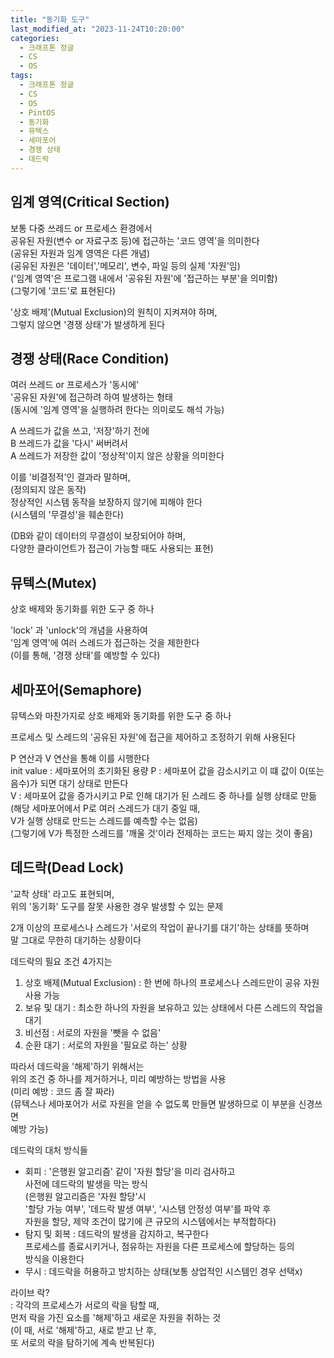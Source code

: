 ```yaml
---
title: "동기화 도구"
last_modified_at: "2023-11-24T10:20:00"
categories:
  - 크래프톤 정글
  - CS
  - OS
tags:
  - 크래프톤 정글
  - CS
  - OS
  - PintOS
  - 동기화
  - 뮤텍스
  - 세마포어
  - 경쟁 상태
  - 데드락
---
```


## 임계 영역(Critical Section)
 보통 다중 쓰레드 or 프로세스 환경에서<br>
 공유된 자원(변수 or 자료구조 등)에 접근하는 '코드 영역'을 의미한다<br>
 (공유된 자원과 임계 영역은 다른 개념)<br>
 (공유된 자원은 '데이터','메모리', 변수, 파일 등의 실제 '자원'임)<br>
 ('임계 영역'은 프로그램 내에서 '공유된 자원'에 '접근하는 부분'을 의미함)<br>
 (그렇기에 '코드'로 표현된다)<br>

 '상호 배제'(Mutual Exclusion)의 원칙이 지켜져야 하며,<br>
 그렇지 않으면 '경쟁 상태'가 발생하게 된다<br>

## 경쟁 상태(Race Condition)
 여러 쓰레드 or 프로세스가 '동시에'<br>
 '공유된 자원'에 접근하려 하여 발생하는 형태<br>
 (동시에 '임계 영역'을 실행하려 한다는 의미로도 해석 가능)<br>

 A 쓰레드가 값을 쓰고, '저장'하기 전에<br>
 B 쓰레드가 값을 '다시' 써버려서<br>
 A 쓰레드가 저장한 값이 '정상적'이지 않은 상황을 의미한다<br>

 이를 '비결정적'인 결과라 말하며,<br>
 (정의되지 않은 동작)<br>
 정상적인 시스템 동작을 보장하지 않기에 피해야 한다<br>
 (시스템의 '무결성'을 훼손한다)<br>

 (DB와 같이 데이터의 무결성이 보장되어야 하며,<br>
 다양한 클라이언트가 접근이 가능할 때도 사용되는 표현)<br>

## 뮤텍스(Mutex)
 상호 배제와 동기화를 위한 도구 중 하나<br>

 'lock' 과 'unlock'의 개념을 사용하여<br>
 '임계 영역'에 여러 스레드가 접근하는 것을 제한한다<br>
 (이를 통해, '경쟁 상태'를 예방할 수 있다)<br>
  
## 세마포어(Semaphore)
 뮤텍스와 마찬가지로 상호 배제와 동기화를 위한 도구 중 하나<br>

 프로세스 및 스레드의 '공유된 자원'에 접근을 제어하고 조정하기 위해 사용된다<br>

 P 연산과 V 연산을 통해 이를 시행한다<br>
 init value : 세마포어의 초기화된 용량
 P : 세마포어 값을 감소시키고 이 떄 값이 0(또는 음수)가 되면 대기 상태로 만든다<br>
 V : 세마포어 값을 증가시키고 P로 인해 대기가 된 스레드 중 하나를 실행 상태로 만듦<br>
 (해당 세마포어에서 P로 여러 스레드가 대기 중일 때,<br>
 V가 실행 상태로 만드는 스레드를 예측할 수는 없음)<br>
 (그렇기에 V가 특정한 스레드를 '깨울 것'이라 전제하는 코드는 짜지 않는 것이 좋음)<br>

## 데드락(Dead Lock)
 '교착 상태' 라고도 표현되며,<br>
 위의 '동기화' 도구를 잘못 사용한 경우 발생할 수 있는 문제<br>

 2개 이상의 프로세스나 스레드가 '서로의 작업이 끝나기를 대기'하는 상태를 뜻하며<br>
 말 그대로 무한히 대기하는 상황이다<br>

 데드락의 필요 조건 4가지는<br>
 1. 상호 배제(Mutual Exclusion) : 한 번에 하나의 프로세스나 스레드만이 공유 자원 사용 가능<br>
 2. 보유 및 대기 : 최소한 하나의 자원을 보유하고 있는 상태에서 다른 스레드의 작업을 대기<br>
 3. 비선점 : 서로의 자원을 '뺏을 수 없음'<br>
 4. 순환 대기 : 서로의 자원을 '필요로 하는' 상황<br>

 따라서 데드락을 '해제'하기 위해서는<br>
 위의 조건 중 하나를 제거하거나, 미리 예방하는 방법을 사용<br>
 (미리 예방 : 코드 좀 잘 짜라)<br>
 (뮤텍스나 세마포어가 서로 자원을 얻을 수 없도록 만들면 발생하므로 이 부분을 신경쓰면<br>
 예방 가능)<br>

 데드락의 대처 방식들<br>
  - 회피 : '은행원 알고리즘' 같이 '자원 할당'을 미리 검사하고<br>
           사전에 데드락의 발생을 막는 방식<br>
           (은행원 알고리즘은 '자원 할당'시 <br>
           '할당 가능 여부', '데드락 발생 여부', '시스템 안정성 여부'를 파악 후<br>
           자원을 할당, 제약 조건이 많기에 큰 규모의 시스템에서는 부적합하다)<br>
  - 탐지 및 회복 : 데드락의 발생을 감지하고, 복구한다<br>
           프로세스를 종료시키거나, 점유하는 자원을 다른 프로세스에 할당하는 등의<br>
           방식을 이용한다<br>
  - 무시 : 데드락을 허용하고 방치하는 상태(보통 상업적인 시스템인 경우 선택x)<br>
  

 라이브 락?<br>
 : 각각의 프로세스가 서로의 락을 탐할 때,<br>
   먼저 락을 가진 요소를 '해제'하고 새로운 자원을 취하는 것<br>
   (이 때, 서로 '해제'하고, 새로 받고 난 후,<br>
    또 서로의 락을 탐하기에 계속 반복된다)<br>



